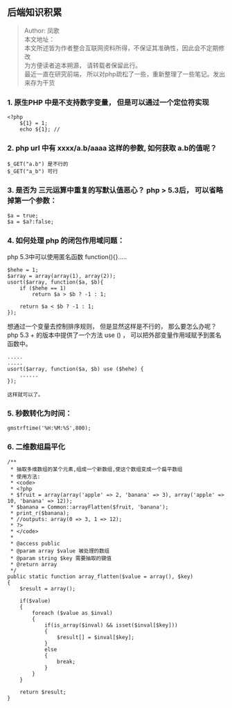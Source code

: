 ## 后端知识积累


>Author: 凤歌  
>本文地址： <a id="selfUrl" href=""><script type="text/javascript">document.write(window.location.href);
document.querySelector('#selfUrl').setAttribute('href', window.location.href)
</script></a>  
> 本文所述皆为作者整合互联网资料所得，不保证其准确性，因此会不定期修改  
> 为方便读者追本朔源， 请转载者保留此行。  
> 最近一直在研究前端， 所以对php疏松了一些，重新整理了一些笔记。发出来存为干货  


### 1.  原生PHP 中是不支持数字变量， 但是可以通过一个定位符实现
	
	<?php
		${1} = 1;
		echo ${1}; // 


### 2. php url 中有 xxxx/a.b/aaaa 这样的参数, 如何获取 a.b的值呢？

	$_GET("a.b") 是不行的
	$_GET("a_b") 可行


### 3. 是否为 三元运算中重复的写默认值恶心？ php > 5.3后， 可以省略掉第一个参数：

	$a = true;
	$a = $a?:false;


### 4. 如何处理 php 的闭包作用域问题：

php 5.3中可以使用匿名函数 function(){}.....

	$hehe = 1;
	$array = array(array(1), array(2));
	usort($array, function($a, $b){
		if ($hehe == 1)
			return $a > $b ? -1 : 1;

		return $a < $b ? -1 : 1;
	});

想通过一个变量去控制排序规则， 但是显然这样是不行的， 那么要怎么办呢？   
php 5.3 + 的版本中提供了一个方法 use () ， 可以把外部变量作用域赋予到匿名函数中。

	.....
	.....
	usort($array, function($a, $b) use ($hehe) {
		......
	});

	这样就可以了。


### 5. 秒数转化为时间：

	gmstrftime('%H:%M:%S',800);


### 6. 二维数组扁平化

    /**
     * 抽取多维数组的某个元素,组成一个新数组,使这个数组变成一个扁平数组
     * 使用方法:
     * <code>
     * <?php
     * $fruit = array(array('apple' => 2, 'banana' => 3), array('apple' => 10, 'banana' => 12));
     * $banana = Common::arrayFlatten($fruit, 'banana');
     * print_r($banana);
     * //outputs: array(0 => 3, 1 => 12);
     * ?>
     * </code>
     *
     * @access public
     * @param array $value 被处理的数组
     * @param string $key 需要抽取的键值
     * @return array
     */
    public static function array_flatten($value = array(), $key)
    {
        $result = array();

        if($value) 
        {
            foreach ($value as $inval) 
            {
                if(is_array($inval) && isset($inval[$key])) 
                {
                    $result[] = $inval[$key];
                } 
                else 
                {
                    break;
                }
            }
        }

        return $result;
    }


